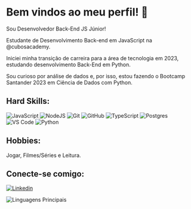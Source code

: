 # Bem vindos ao meu perfil! 👋

Sou Desenvolvedor Back-End JS Júnior!

Estudante de Desenvolvimento Back-end em JavaScript na @cubosacademy.

Iniciei minha transição de carreira para a área de tecnologia em 2023, estudando desenvolvimento Back-End em Python. 

Sou curioso por análise de dados e, por isso, estou fazendo o Bootcamp Santander 2023 em Ciência de Dados com Python. 

## Hard Skills:
![JavaScript](https://img.shields.io/badge/javascript-%23323330.svg?style=for-the-badge&logo=javascript&logoColor=%23F7DF1E)
![NodeJS](https://img.shields.io/badge/node.js-6DA55F?style=for-the-badge&logo=node.js&logoColor=white)
![Git](https://img.shields.io/badge/git-%23F05033.svg?style=for-the-badge&logo=git&logoColor=white)
![GitHub](https://img.shields.io/badge/github-%23121011.svg?style=for-the-badge&logo=github&logoColor=white)
![TypeScript](https://img.shields.io/badge/typescript-%23007ACC.svg?style=for-the-badge&logo=typescript&logoColor=white)
![Postgres](https://img.shields.io/badge/postgres-%23316192.svg?style=for-the-badge&logo=postgresql&logoColor=white)
![VS Code](https://img.shields.io/badge/VS%20Code-0078d7.svg?style=for-the-badge&logo=visual-studio-code&logoColor=white)
![Python](https://img.shields.io/badge/python-%23323330.svg?style=for-the-badge&logo=python&logoColor=blue)


## Hobbies: 
Jogar, Filmes/Séries e Leitura.

## Conecte-se comigo:
[![Linkedin](https://img.shields.io/badge/LinkedIn-0077B5?style=for-the-badge&logo=linkedin&logoColor=white)](https://www.linkedin.com/in/lothar-nunnenkamp/) 


![Linguagens Principais](https://github-readme-stats.vercel.app/api/top-langs/?username=jessicamedeirosp&theme=tokyonight&hide_border=true&custom_title=Linguagens%20%Principais)
<!--

Usar Markdownguide.org pra escrever: https://www.markdownguide.org/cheat-sheet/


[![TextoDaImagem](linkDaImagem)](Link)

Link e-mail:
<a href="jessicamedeirosp96@gmai.com">
  <img src="https://cdn-icons-png.flaticon.com/512/2989/2989993.png" width="30px" />
</a>

Here are some ideas to get you started:

- 🔭 I’m currently working on ...
- 🌱 I’m currently learning ...
- 👯 I’m looking to collaborate on ...
- 🤔 I’m looking for help with ...
- 💬 Ask me about ...
- 📫 How to reach me: ...
- 😄 Pronouns: ...
- ⚡ Fun fact: ...
-->
